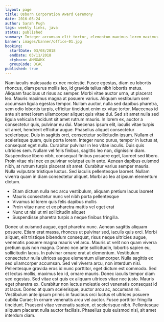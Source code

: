 ```yaml
---
layout: page
title: Osborn Corporation Award Ceremony
date: 2016-05-24
author: Sarah Pugh
tags: weekly links, java
status: published
summary: Integer accumsan elit tortor, elementum maximus lorem maximus a. Curabitur.
banner: images/banner/office-01.jpg
booking:
  startDate: 03/08/2018
  endDate: 03/11/2018
  ctyhocn: AHNGAHX
  groupCode: OCAC
published: true
---
```

Nam iaculis malesuada ex nec molestie. Fusce egestas, diam eu lobortis rhoncus, diam purus mollis leo, id gravida tellus nibh lobortis metus. Aliquam faucibus ut risus ac semper. Morbi vitae auctor urna, ut placerat leo. Mauris maximus magna at posuere varius. Aliquam vestibulum sem accumsan ligula egestas tempor. Nullam auctor, nulla sed dapibus pharetra, sem odio lobortis turpis, efficitur tincidunt enim ex vitae tortor. Maecenas id ante sit amet lorem ullamcorper aliquet quis vitae dui. Sed sit amet nulla sed ligula vehicula tincidunt sit amet rutrum mauris. In lorem ex, auctor a consectetur quis, pulvinar eu dui. Maecenas ipsum elit, iaculis vitae turpis sit amet, hendrerit efficitur augue. Phasellus aliquet consectetur scelerisque.
Duis in sagittis orci, consectetur sollicitudin ipsum. Nullam et scelerisque quam, quis porta lorem. Integer nunc purus, tempor in luctus at, consequat eget nulla. Curabitur pulvinar in leo vitae iaculis. Duis quis ultricies sem. Nullam vel felis finibus, sagittis leo non, dignissim diam. Suspendisse libero nibh, consequat finibus posuere eget, laoreet sed libero. Proin vitae nisi nec ex pulvinar volutpat eu in ante. Aenean dapibus euismod nibh, at rutrum turpis placerat sit amet. Curabitur varius semper mauris. Nulla vulputate tristique luctus. Sed iaculis pellentesque laoreet. Nullam viverra quam in diam consectetur aliquet. Morbi ac leo at ipsum elementum dictum.

* Etiam dictum nulla nec arcu vestibulum, aliquam pretium lacus laoreet
* Mauris consectetur nunc vel nibh porta pellentesque
* Vivamus id lorem quis felis dapibus mollis
* Proin vitae nunc et ex pharetra mattis vel eget erat
* Nunc ut nisl ut mi sollicitudin aliquet
* Suspendisse pharetra turpis a neque finibus fringilla.

Donec ut euismod augue, eget pharetra nunc. Aenean sagittis aliquam posuere. Etiam erat massa, rhoncus ut pulvinar sed, iaculis quis orci. Morbi aliquet, elit tristique bibendum consequat, risus neque ultricies augue, venenatis posuere magna mauris vel arcu. Mauris ut velit non quam viverra pretium quis non magna. Donec non ante sollicitudin, lobortis sapien eu, sollicitudin lacus. In pulvinar ornare erat at elementum. Vestibulum consectetur nulla ultrices augue elementum ullamcorper. Nulla sagittis ex sed ullamcorper accumsan. Sed vel viverra arcu, non interdum nisi. Pellentesque gravida eros id nunc porttitor, eget dictum est commodo. Sed et lectus mollis, maximus leo id, ornare mauris.
Donec iaculis tempor diam sed egestas. Sed vitae est quis ex aliquam ultrices vitae nec justo. Mauris eget pharetra ex. Curabitur non lectus molestie orci venenatis consequat id at lacus. Donec at quam scelerisque, auctor arcu ac, accumsan mi. Vestibulum ante ipsum primis in faucibus orci luctus et ultrices posuere cubilia Curae; In ornare venenatis arcu vel auctor. Fusce porttitor fringilla tincidunt. Praesent vitae venenatis sapien, et scelerisque nibh. Pellentesque aliquam placerat nulla auctor facilisis. Phasellus quis euismod nisi, sit amet interdum diam.
